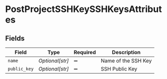 # PostProjectSSHKeySSHKeysAttributes


## Fields

| Field               | Type                | Required            | Description         |
| ------------------- | ------------------- | ------------------- | ------------------- |
| `name`              | *Optional[str]*     | :heavy_minus_sign:  | Name of the SSH Key |
| `public_key`        | *Optional[str]*     | :heavy_minus_sign:  | SSH Public Key      |